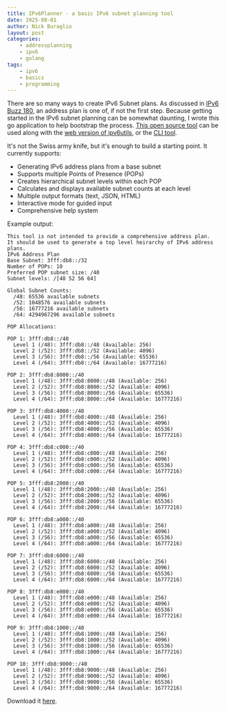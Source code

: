 ```yaml
---
title: IPv6Planner - a basic IPv6 subnet planning tool
date: 2025-08-01
author: Nick Buraglio
layout: post
categories:
    - addressplanning
    - ipv6
    - golang
tags:
    - ipv6
    - basics
    - programming
---
```



There are so many ways to create IPv6 Subnet plans. As discussed in [IPv6 Buzz 180](https://packetpushers.net/podcasts/ipv6-buzz/ipb180-ipv6-basics-deployment/), an address plan is one of, if not the first step. Because getting started in the IPv6 subnet planning can be somewhat daunting, I wrote this go application to help bootstrap the process. [This open source tool](https://github.com/buraglio/ipv6planner) can be used along with the [web version of ipv6utils](https://tools.forwardingplane.net), or the [CLI tool](https://github.com/buraglio/ipv6utils).

It's not the Swiss army knife, but it's enough to build a starting point. It currently supports:

- Generating IPv6 address plans from a base subnet
- Supports multiple Points of Presence (POPs)
- Creates hierarchical subnet levels within each POP
- Calculates and displays available subnet counts at each level
- Multiple output formats (text, JSON, HTML)
- Interactive mode for guided input
- Comprehensive help system

Example output:

```
This tool is not intended to provide a comprehensive address plan.
It should be used to generate a top level heirarchy of IPv6 address plans.
IPv6 Address Plan
Base Subnet: 3fff:db8::/32
Number of POPs: 10
Preferred POP subnet size: /40
Subnet levels: /[48 52 56 64]

Global Subnet Counts:
  /48: 65536 available subnets
  /52: 1048576 available subnets
  /56: 16777216 available subnets
  /64: 4294967296 available subnets

POP Allocations:

POP 1: 3fff:db8::/40
  Level 1 (/48): 3fff:db8::/48 (Available: 256)
  Level 2 (/52): 3fff:db8::/52 (Available: 4096)
  Level 3 (/56): 3fff:db8::/56 (Available: 65536)
  Level 4 (/64): 3fff:db8::/64 (Available: 16777216)

POP 2: 3fff:db8:8000::/40
  Level 1 (/48): 3fff:db8:8000::/48 (Available: 256)
  Level 2 (/52): 3fff:db8:8000::/52 (Available: 4096)
  Level 3 (/56): 3fff:db8:8000::/56 (Available: 65536)
  Level 4 (/64): 3fff:db8:8000::/64 (Available: 16777216)

POP 3: 3fff:db8:4000::/40
  Level 1 (/48): 3fff:db8:4000::/48 (Available: 256)
  Level 2 (/52): 3fff:db8:4000::/52 (Available: 4096)
  Level 3 (/56): 3fff:db8:4000::/56 (Available: 65536)
  Level 4 (/64): 3fff:db8:4000::/64 (Available: 16777216)

POP 4: 3fff:db8:c000::/40
  Level 1 (/48): 3fff:db8:c000::/48 (Available: 256)
  Level 2 (/52): 3fff:db8:c000::/52 (Available: 4096)
  Level 3 (/56): 3fff:db8:c000::/56 (Available: 65536)
  Level 4 (/64): 3fff:db8:c000::/64 (Available: 16777216)

POP 5: 3fff:db8:2000::/40
  Level 1 (/48): 3fff:db8:2000::/48 (Available: 256)
  Level 2 (/52): 3fff:db8:2000::/52 (Available: 4096)
  Level 3 (/56): 3fff:db8:2000::/56 (Available: 65536)
  Level 4 (/64): 3fff:db8:2000::/64 (Available: 16777216)

POP 6: 3fff:db8:a000::/40
  Level 1 (/48): 3fff:db8:a000::/48 (Available: 256)
  Level 2 (/52): 3fff:db8:a000::/52 (Available: 4096)
  Level 3 (/56): 3fff:db8:a000::/56 (Available: 65536)
  Level 4 (/64): 3fff:db8:a000::/64 (Available: 16777216)

POP 7: 3fff:db8:6000::/40
  Level 1 (/48): 3fff:db8:6000::/48 (Available: 256)
  Level 2 (/52): 3fff:db8:6000::/52 (Available: 4096)
  Level 3 (/56): 3fff:db8:6000::/56 (Available: 65536)
  Level 4 (/64): 3fff:db8:6000::/64 (Available: 16777216)

POP 8: 3fff:db8:e000::/40
  Level 1 (/48): 3fff:db8:e000::/48 (Available: 256)
  Level 2 (/52): 3fff:db8:e000::/52 (Available: 4096)
  Level 3 (/56): 3fff:db8:e000::/56 (Available: 65536)
  Level 4 (/64): 3fff:db8:e000::/64 (Available: 16777216)

POP 9: 3fff:db8:1000::/40
  Level 1 (/48): 3fff:db8:1000::/48 (Available: 256)
  Level 2 (/52): 3fff:db8:1000::/52 (Available: 4096)
  Level 3 (/56): 3fff:db8:1000::/56 (Available: 65536)
  Level 4 (/64): 3fff:db8:1000::/64 (Available: 16777216)

POP 10: 3fff:db8:9000::/40
  Level 1 (/48): 3fff:db8:9000::/48 (Available: 256)
  Level 2 (/52): 3fff:db8:9000::/52 (Available: 4096)
  Level 3 (/56): 3fff:db8:9000::/56 (Available: 65536)
  Level 4 (/64): 3fff:db8:9000::/64 (Available: 16777216)
```

Download it [here](https://github.com/buraglio/ipv6planner).